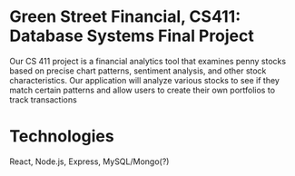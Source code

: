 # Green Street Financial, CS411: Database Systems Final Project
Our CS 411 project is a financial analytics tool that examines penny stocks based on precise chart patterns, sentiment analysis, and other stock characteristics. Our application will analyze various stocks to see if they match certain patterns and allow users to create their own portfolios to track transactions
# Technologies
React, Node.js, Express, MySQL/Mongo(?)
